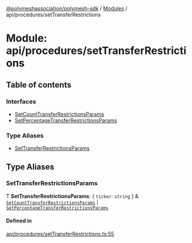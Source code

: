 [@polymeshassociation/polymesh-sdk](../README.md) / [Modules](../modules.md) / api/procedures/setTransferRestrictions

# Module: api/procedures/setTransferRestrictions

## Table of contents

### Interfaces

- [SetCountTransferRestrictionsParams](../interfaces/api_procedures_setTransferRestrictions.SetCountTransferRestrictionsParams.md)
- [SetPercentageTransferRestrictionsParams](../interfaces/api_procedures_setTransferRestrictions.SetPercentageTransferRestrictionsParams.md)

### Type Aliases

- [SetTransferRestrictionsParams](api_procedures_setTransferRestrictions.md#settransferrestrictionsparams)

## Type Aliases

### SetTransferRestrictionsParams

Ƭ **SetTransferRestrictionsParams**: { `ticker`: `string`  } & [`SetCountTransferRestrictionsParams`](../interfaces/api_procedures_setTransferRestrictions.SetCountTransferRestrictionsParams.md) \| [`SetPercentageTransferRestrictionsParams`](../interfaces/api_procedures_setTransferRestrictions.SetPercentageTransferRestrictionsParams.md)

#### Defined in

[api/procedures/setTransferRestrictions.ts:55](https://github.com/PolymathNetwork/polymesh-sdk/blob/31dfa0dc/src/api/procedures/setTransferRestrictions.ts#L55)
